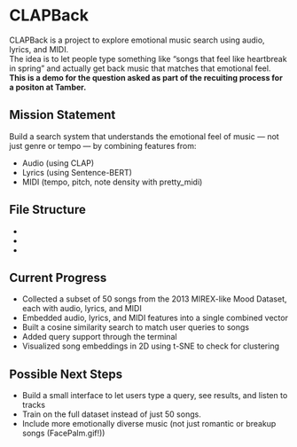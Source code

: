 # CLAPBack

CLAPBack is a project to explore emotional music search using audio, lyrics, and MIDI.  
The idea is to let people type something like “songs that feel like heartbreak in spring” and actually get back music that matches that emotional feel.
**This is a demo for the question asked as part of the recuiting process for a positon at Tamber.**

## Mission Statement

Build a search system that understands the emotional feel of music — not just genre or tempo — by combining features from:

- Audio (using CLAP)
- Lyrics (using Sentence-BERT)
- MIDI (tempo, pitch, note density with pretty_midi)


## File Structure 
- 
- 
- 


## Current Progress

- Collected a subset of 50 songs from the 2013 MIREX-like Mood Dataset, each with audio, lyrics, and MIDI
- Embedded audio, lyrics, and MIDI features into a single combined vector
- Built a cosine similarity search to match user queries to songs
- Added query support through the terminal
- Visualized song embeddings in 2D using t-SNE to check for clustering

## Possible Next Steps

- Build a small interface to let users type a query, see results, and listen to tracks
- Train on the full dataset  instead of just 50 songs. 
- Include more emotionally diverse music (not just romantic or breakup songs (FacePalm.gif!))
